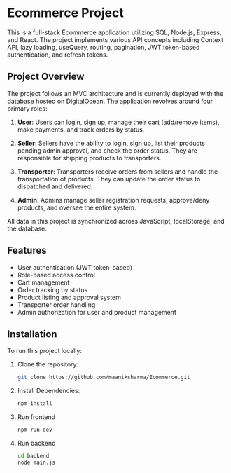 # Ecommerce Project

This is a full-stack Ecommerce application utilizing SQL, Node.js, Express, and React. The project implements various API concepts including Context API, lazy loading, useQuery, routing, pagination, JWT token-based authentication, and refresh tokens.

## Project Overview

The project follows an MVC architecture and is currently deployed with the database hosted on DigitalOcean. The application revolves around four primary roles:

1. **User**: Users can login, sign up, manage their cart (add/remove items), make payments, and track orders by status.

2. **Seller**: Sellers have the ability to login, sign up, list their products pending admin approval, and check the order status. They are responsible for shipping products to transporters.

3. **Transporter**: Transporters receive orders from sellers and handle the transportation of products. They can update the order status to dispatched and delivered.

4. **Admin**: Admins manage seller registration requests, approve/deny products, and oversee the entire system.

All data in this project is synchronized across JavaScript, localStorage, and the database.

## Features

- User authentication (JWT token-based)
- Role-based access control
- Cart management
- Order tracking by status
- Product listing and approval system
- Transporter order handling
- Admin authorization for user and product management

## Installation

To run this project locally:

1. Clone the repository:
   ```bash
   git clone https://github.com/maaniksharma/Ecommerce.git
   ```
2. Install Dependencies:
   ```bash
   npm install
   ```
3. Run frontend
   ```bash
   npm run dev
   ```
4. Run backend
   ```bash
   cd backend
   node main.js
   ```
